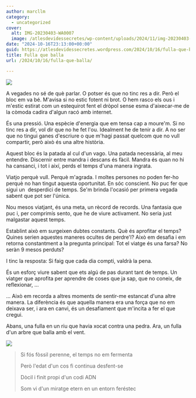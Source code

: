 ```yaml
---
author: marcllm
category:
  - uncategorized
cover:
  alt: IMG-20230403-WA0007
  image: /atlesdevidessecretes/wp-content/uploads/2024/11/img-20230403-wa0007.jpg
date: "2024-10-16T23:13:00+00:00"
guid: https://atlesdevidessecretes.wordpress.com/2024/10/16/fulla-que-balla/
title: Fulla que balla
url: /2024/10/16/fulla-que-balla/

---
```

[![](https://blogger.googleusercontent.com/img/a/AVvXsEhjrHbtiUrr-fNYRaDifjwSJQsAD1SsNuy2cSbuQdXrWVcH2IHpCX-6gou4TRVXo_LPqEgIkYwcRu2DAk8m9BlCPPU6GYbUYzB2EKqUePlMh1pbvXpMzFBtkSarNEQudSwkFo8JyGxkH-DmzWnh8qSrDzL3Z7B1gnFappea-gTDHj3aFBB0kROXrrfaRCtO)](https://blogger.googleusercontent.com/img/a/AVvXsEhjrHbtiUrr-fNYRaDifjwSJQsAD1SsNuy2cSbuQdXrWVcH2IHpCX-6gou4TRVXo_LPqEgIkYwcRu2DAk8m9BlCPPU6GYbUYzB2EKqUePlMh1pbvXpMzFBtkSarNEQudSwkFo8JyGxkH-DmzWnh8qSrDzL3Z7B1gnFappea-gTDHj3aFBB0kROXrrfaRCtO)



A vegades no sé de què parlar. O potser és que no tinc res a dir. Però el bloc em va bé. M'avisa si no estic fotent ni brot. O hem rasco els ous i m'estic estirat com un estequirot fent el dròpol sense esma d'aixecar-me de la còmoda cadira d'algun racó amb internet.



És una pressió. Una espècie d'energia que em tensa cap a moure'm. Si no tinc res a dir, vol dir que no he fet l'ou. Idealment he de tenir a dir. A no ser que no tingui ganes d'escriure o que m'hagi passat quelcom que no vull compartir, però això és una altre història.



Aquest bloc és la patada al cul d'un vago. Una patada necessària, al meu entendre. Discernir entre mandra i descans és fàcil. Mandra és quan no hi ha cansanci, i tot i així, perds el temps d'una manera ingrata.



Viatjo perquè vull. Perquè m'agrada. I moltes persones no poden fer-ho perquè no han tingut aquesta oportunitat. En sóc conscient. No puc fer que sigui un  desperdici de temps. Se'm brinda l'ocasió per primera vegada sabent que pot ser l'única.



Nou mesos viatjant, és una meta, un rècord de records. Una fantasia que puc i, per comprimís sento, que he de viure activament. No seria just malgastar aquest temps.



Establint això em surgeixen dubtes constants. Què és aprofitar el temps? Quines serien aquestes maneres ocultes de perdre'l? Això em desafia i em retorna constantment a la pregunta principal: Tot el viatge és una farsa? No seràn 9 mesos perduts?



I tinc la resposta: Si faig que cada dia compti, valdrà la pena.



És un esforç viure sabent que ets algú de pas durant tant de temps. Un viatger que aprofita per aprendre de coses que ja sap, que no coneix, de reflexionar, ...

... Això em recorda a altres moments de sentir-me estancat d'una altre manera. La diferència és que aquella manera era una força que no em deixava ser, i ara en canvi, és un desafiament que m'incita a fer el que cregui.



Abans, una fulla en un riu que havia xocat contra una pedra. Ara, un fulla d'un arbre que balla amb el vent.



[![](https://blogger.googleusercontent.com/img/a/AVvXsEiACbcJahUjx5LOH19_RT_VvQOk_WhLFsl6YFlUqeki_T-u0kc4KXi_hwV02Kb_4Ls8-DvaMZFWcnRMx-V2sVBsbKsrQzn-fVIbxvn12uGTVdNipIOTaXVLE3aIUR_lvK-w38lSCtjaktq23Iw1iONBUz_-K6_F7gAaVm_FDJmPEGc4CZQzFkI_JWP0WIF4)](https://blogger.googleusercontent.com/img/a/AVvXsEiACbcJahUjx5LOH19_RT_VvQOk_WhLFsl6YFlUqeki_T-u0kc4KXi_hwV02Kb_4Ls8-DvaMZFWcnRMx-V2sVBsbKsrQzn-fVIbxvn12uGTVdNipIOTaXVLE3aIUR_lvK-w38lSCtjaktq23Iw1iONBUz_-K6_F7gAaVm_FDJmPEGc4CZQzFkI_JWP0WIF4)





> Si fós fòssil perenne, el temps no em fermenta
>
> Però l'edat d'un cos fi continua desfent-se
>
> Dòcil i finit propi d'un codi ADN
>
> Som vi d'un miratge etern en un entorn feréstec
